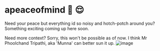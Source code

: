 # apeaceofmind 🧠 😌
Need your peace but everything id so noisy and hotch-potch around you? Something exciting coming up here soon.

Need more context?
Sorry, this won't be possible as of now. I think Mr Phoolchand Tripathi, aka 'Munna' can better sun it up.
![image](https://user-images.githubusercontent.com/33063622/157761729-f9ad51a4-c7d3-4e34-9c18-6cecf2e8f9b8.png)

